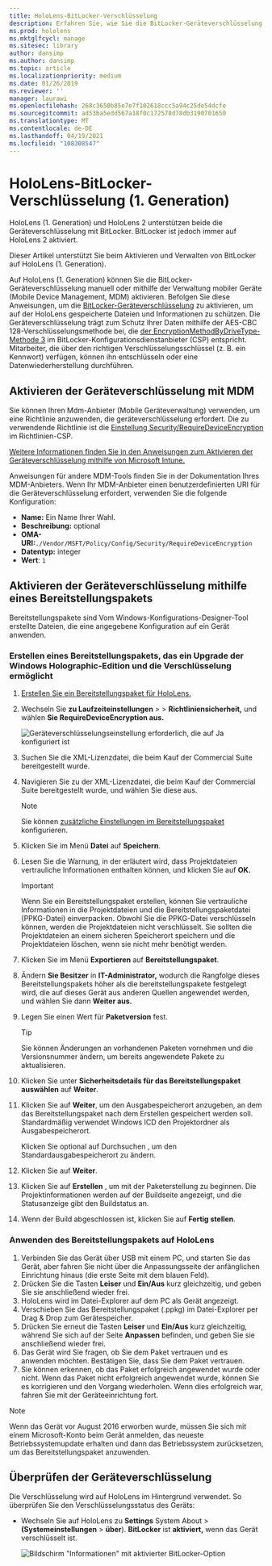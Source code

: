 ```yaml
---
title: HoloLens-BitLocker-Verschlüsselung
description: Erfahren Sie, wie Sie die BitLocker-Geräteverschlüsselung aktivieren, um Auf Ihren HoloLens Mixed Reality-Geräten gespeicherte Dateien zu schützen.
ms.prod: hololens
ms.mktglfcycl: manage
ms.sitesec: library
author: dansimp
ms.author: dansimp
ms.topic: article
ms.localizationpriority: medium
ms.date: 01/26/2019
ms.reviewer: ''
manager: laurawi
ms.openlocfilehash: 268c3650b85e7e7f102618ccc5a94c25de54dcfe
ms.sourcegitcommit: ad53ba5edd567a18f0c172578d78db3190701650
ms.translationtype: MT
ms.contentlocale: de-DE
ms.lasthandoff: 04/19/2021
ms.locfileid: "108308547"
---
```

# <a name="hololens-1st-gen-bitlocker-encryption"></a>HoloLens-BitLocker-Verschlüsselung (1. Generation)

HoloLens (1. Generation) und HoloLens 2 unterstützen beide die Geräteverschlüsselung mit BitLocker. BitLocker ist jedoch immer auf HoloLens 2 aktiviert.

Dieser Artikel unterstützt Sie beim Aktivieren und Verwalten von BitLocker auf HoloLens (1. Generation).

Auf HoloLens (1. Generation) können Sie die BitLocker-Geräteverschlüsselung manuell oder mithilfe der Verwaltung mobiler Geräte (Mobile Device Management, MDM) aktivieren. Befolgen Sie diese Anweisungen, um die [BitLocker-Geräteverschlüsselung](https://docs.microsoft.com/windows/security/information-protection/bitlocker/bitlocker-device-encryption-overview-windows-10#bitlocker-device-encryption) zu aktivieren, um auf der HoloLens gespeicherte Dateien und Informationen zu schützen. Die Geräteverschlüsselung trägt zum Schutz Ihrer Daten mithilfe der AES-CBC 128-Verschlüsselungsmethode bei, die [der EncryptionMethodByDriveType-Methode 3](https://docs.microsoft.com/windows/client-management/mdm/bitlocker-csp#encryptionmethodbydrivetype) im BitLocker-Konfigurationsdienstanbieter (CSP) entspricht. Mitarbeiter, die über den richtigen Verschlüsselungsschlüssel (z. B. ein Kennwort) verfügen, können ihn entschlüsseln oder eine Datenwiederherstellung durchführen.

## <a name="enable-device-encryption-using-mdm"></a>Aktivieren der Geräteverschlüsselung mit MDM

Sie können Ihren Mdm-Anbieter (Mobile Geräteverwaltung) verwenden, um eine Richtlinie anzuwenden, die geräteverschlüsselung erfordert. Die zu verwendende Richtlinie ist die [Einstellung Security/RequireDeviceEncryption](https://docs.microsoft.com/windows/client-management/mdm/policy-csp-security#security-requiredeviceencryption) im Richtlinien-CSP.

[Weitere Informationen finden Sie in den Anweisungen zum Aktivieren der Geräteverschlüsselung mithilfe von Microsoft Intune.](https://docs.microsoft.com/intune/compliance-policy-create-windows#windows-holographic-for-business)

Anweisungen für andere MDM-Tools finden Sie in der Dokumentation Ihres MDM-Anbieters. Wenn Ihr MDM-Anbieter einen benutzerdefinierten URI für die Geräteverschlüsselung erfordert, verwenden Sie die folgende Konfiguration:

- **Name:** Ein Name Ihrer Wahl.
- **Beschreibung:** optional
- **OMA-URI:**`./Vendor/MSFT/Policy/Config/Security/RequireDeviceEncryption`
- **Datentyp:** integer
- **Wert**: `1`

## <a name="enable-device-encryption-using-a-provisioning-package"></a>Aktivieren der Geräteverschlüsselung mithilfe eines Bereitstellungspakets

Bereitstellungspakete sind Vom Windows-Konfigurations-Designer-Tool erstellte Dateien, die eine angegebene Konfiguration auf ein Gerät anwenden. 

### <a name="create-a-provisioning-package-that-upgrades-the-windows-holographic-edition-and-enables-encryption"></a>Erstellen eines Bereitstellungspakets, das ein Upgrade der Windows Holographic-Edition und die Verschlüsselung ermöglicht

1. [Erstellen Sie ein Bereitstellungspaket für HoloLens.](hololens-provisioning.md)
1. Wechseln Sie **zu Laufzeiteinstellungen**  >    >  **Richtliniensicherheit,** und wählen **Sie RequireDeviceEncryption aus.**

    ![Geräteverschlüsselungseinstellung erforderlich, die auf Ja konfiguriert ist](images/device-encryption.png)

1. Suchen Sie die XML-Lizenzdatei, die beim Kauf der Commercial Suite bereitgestellt wurde.

1. Navigieren Sie zu der XML-Lizenzdatei, die beim Kauf der Commercial Suite bereitgestellt wurde, und wählen Sie diese aus.
    > [!NOTE]
    > Sie können [zusätzliche Einstellungen im Bereitstellungspaket](hololens-provisioning.md) konfigurieren.

1. Klicken Sie im Menü **Datei** auf **Speichern**. 

1. Lesen Sie die Warnung, in der erläutert wird, dass Projektdateien vertrauliche Informationen enthalten können, und klicken Sie auf **OK.**

    > [!IMPORTANT]
    > Wenn Sie ein Bereitstellungspaket erstellen, können Sie vertrauliche Informationen in die Projektdateien und die Bereitstellungspaketdatei (PPKG-Datei) einverpacken. Obwohl Sie die PPKG-Datei verschlüsseln können, werden die Projektdateien nicht verschlüsselt. Sie sollten die Projektdateien an einem sicheren Speicherort speichern und die Projektdateien löschen, wenn sie nicht mehr benötigt werden.

1. Klicken Sie im Menü **Exportieren** auf **Bereitstellungspaket**.
1. Ändern **Sie Besitzer** in **IT-Administrator,** wodurch die Rangfolge dieses Bereitstellungspakets höher als die bereitstellungspakete festgelegt wird, die auf dieses Gerät aus anderen Quellen angewendet werden, und wählen Sie dann **Weiter aus.**
1. Legen Sie einen Wert für **Paketversion** fest.

    > [!TIP]
    > Sie können Änderungen an vorhandenen Paketen vornehmen und die Versionsnummer ändern, um bereits angewendete Pakete zu aktualisieren.

1. Klicken Sie unter **Sicherheitsdetails für das Bereitstellungspaket auswählen** auf **Weiter**.
1. Klicken Sie auf **Weiter**, um den Ausgabespeicherort anzugeben, an dem das Bereitstellungspaket nach dem Erstellen gespeichert werden soll. Standardmäßig verwendet Windows ICD den Projektordner als Ausgabespeicherort.

    Klicken Sie optional auf Durchsuchen , um den Standardausgabespeicherort zu ändern.

1. Klicken Sie auf **Weiter**.
1. Klicken Sie auf **Erstellen** , um mit der Paketerstellung zu beginnen. Die Projektinformationen werden auf der Buildseite angezeigt, und die Statusanzeige gibt den Buildstatus an.
1. Wenn der Build abgeschlossen ist, klicken Sie auf **Fertig stellen**.

### <a name="apply-the-provisioning-package-to-hololens"></a>Anwenden des Bereitstellungspakets auf HoloLens

1. Verbinden Sie das Gerät über USB mit einem PC,  und starten Sie das Gerät, aber fahren Sie nicht über die Anpassungsseite der anfänglichen Einrichtung hinaus (die erste Seite mit dem blauen Feld).
1. Drücken Sie die Tasten **Leiser** und **Ein/Aus** kurz gleichzeitig, und geben Sie sie anschließend wieder frei.
1. HoloLens wird im Datei-Explorer auf dem PC als Gerät angezeigt.
1. Verschieben Sie das Bereitstellungspaket (.ppkg) im Datei-Explorer per Drag & Drop zum Gerätespeicher.
1. Drücken Sie erneut die Tasten **Leiser** und **Ein/Aus** kurz gleichzeitig, während Sie sich auf der Seite **Anpassen** befinden, und geben Sie sie anschließend wieder frei.
1. Das Gerät wird Sie fragen, ob Sie dem Paket vertrauen und es anwenden möchten. Bestätigen Sie, dass Sie dem Paket vertrauen.
1. Sie können erkennen, ob das Paket erfolgreich angewendet wurde oder nicht. Wenn das Paket nicht erfolgreich angewendet wurde, können Sie es korrigieren und den Vorgang wiederholen. Wenn dies erfolgreich war, fahren Sie mit der Geräteeinrichtung fort.

> [!NOTE]
> Wenn das Gerät vor August 2016 erworben wurde, müssen Sie sich mit einem Microsoft-Konto beim Gerät anmelden, das neueste Betriebssystemupdate erhalten und dann das Betriebssystem zurücksetzen, um das Bereitstellungspaket anzuwenden.

## <a name="verify-device-encryption"></a>Überprüfen der Geräteverschlüsselung

Die Verschlüsselung wird auf HoloLens im Hintergrund verwendet. So überprüfen Sie den Verschlüsselungsstatus des Geräts:

- Wechseln Sie auf HoloLens zu **Settings** System About  >  **(Systemeinstellungen**  >  **über**). **BitLocker** ist **aktiviert,** wenn das Gerät verschlüsselt ist. 

    ![Bildschirm "Informationen" mit aktivierter BitLocker-Option](images/about-encryption.png)
